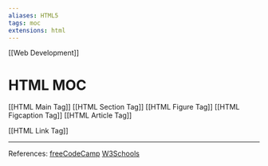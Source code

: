 ```yaml
---
aliases: HTML5
tags: moc
extensions: html
---
```

[[Web Development]]
# HTML MOC


[[HTML Main Tag]]
[[HTML Section Tag]]
[[HTML Figure Tag]]
[[HTML Figcaption Tag]]
[[HTML Article Tag]]

[[HTML Link Tag]]

---

References:
[freeCodeCamp](https://www.freecodecamp.org/learn/)
[W3Schools](https://www.w3schools.com/)